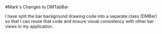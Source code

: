 #Mark's Changes to DMTabBar

I have split the bar background drawing code into a separate class (DMBar) so that I can reuse that code and ensure visual consistency with other bar views in my application.